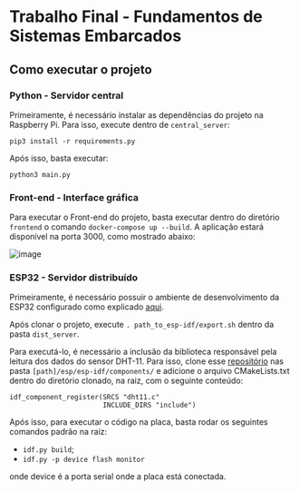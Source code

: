 # Trabalho Final - Fundamentos de Sistemas Embarcados

## Como executar o projeto

### Python - Servidor central

Primeiramente, é necessário instalar as dependências do projeto na Raspberry Pi. Para isso, execute dentro de ```central_server```:

```pip3 install -r requirements.py```

Após isso, basta executar:

```python3 main.py```

### Front-end - Interface gráfica

Para executar o Front-end do projeto, basta executar dentro do diretório ```frontend``` o
comando ```docker-compose up --build```. A aplicação estará disponível na porta 3000, como mostrado abaixo:

![image](https://github.com/joaorobson/embedded_systems/blob/master/trabalho_final/interface.png)

### ESP32 - Servidor distribuído

Primeiramente, é necessário possuir o ambiente de desenvolvimento da ESP32 configurado como
explicado [aqui](https://docs.espressif.com/projects/esp-idf/en/stable/get-started/). 

Após clonar o projeto, execute ```. path_to_esp-idf/export.sh``` dentro da pasta ```dist_server```.

Para executá-lo, é necessário a inclusão da biblioteca responsável pela leitura dos dados
do sensor DHT-11. Para isso, clone esse [repositório](https://github.com/0nism/esp32-DHT11)
nas pasta ```[path]/esp/esp-idf/components/``` e adicione o arquivo CMakeLists.txt
dentro do diretório clonado, na raiz, com o seguinte conteúdo:

```
idf_component_register(SRCS "dht11.c"
                       INCLUDE_DIRS "include")
```

Após isso, para executar o código na placa, basta rodar os seguintes comandos padrão na raiz:

* ```idf.py build```;
* ```idf.py -p device flash monitor```

onde device é a porta serial onde a placa está conectada.



